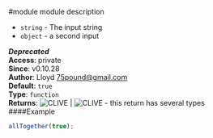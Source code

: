 #module
module description


-  `string` - The input string
-  `object` - a second input

***Deprecated***  
**Access**: private  
**Since**: v0.10.28  
**Author**: Lloyd <75pound@gmail.com>  
**Default**: `true`  
**Type**: `function`  
**Returns**: ![CLIVE](#hater) | ![CLIVE](#hater) - this return has several types  
####Example
```js
allTogether(true);
```
